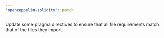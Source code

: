 ```yaml
---
'openzeppelin-solidity': patch
---
```


Update some pragma directives to ensure that all file requirements match that of the files they import.
